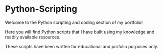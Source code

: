 # Python-Scripting

Welcome to the Python scripting and coding section of my portfolio!

Here you will find Python scripts that I have built using my knowledge and readily available resources.

These scripts have been written for educational and porfolio purposes only.
